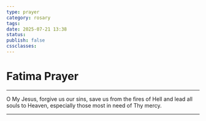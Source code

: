 ```yaml
---
type: prayer
category: rosary
tags: 
date: 2025-07-21 13:38
status: 
publish: false
cssclasses:
---
```

# Fatima Prayer
----
O My Jesus, forgive us our sins, 
save us from the fires of Hell 
and lead all souls to Heaven, 
especially those most in need of Thy mercy.

---

